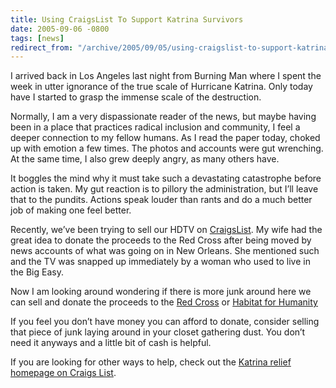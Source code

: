 ```yaml
---
title: Using CraigsList To Support Katrina Survivors
date: 2005-09-06 -0800
tags: [news]
redirect_from: "/archive/2005/09/05/using-craigslist-to-support-katrina-survivors.aspx/"
---
```


I arrived back in Los Angeles last night from Burning Man where I spent
the week in utter ignorance of the true scale of Hurricane Katrina. Only
today have I started to grasp the immense scale of the destruction.

Normally, I am a very dispassionate reader of the news, but maybe having
been in a place that practices radical inclusion and community, I feel a
deeper connection to my fellow humans. As I read the paper today, choked
up with emotion a few times. The photos and accounts were gut wrenching.
At the same time, I also grew deeply angry, as many others have.

It boggles the mind why it must take such a devastating catastrophe
before action is taken. My gut reaction is to pillory the
administration, but I’ll leave that to the pundits. Actions speak louder
than rants and do a much better job of making one feel better.

Recently, we’ve been trying to sell our HDTV on
[CraigsList](http://losangeles.craigslist.org/). My wife had the great
idea to donate the proceeds to the Red Cross after being moved by news
accounts of what was going on in New Orleans. She mentioned such and the
TV was snapped up immediately by a woman who used to live in the Big
Easy.

Now I am looking around wondering if there is more junk around here we
can sell and donate the proceeds to the [Red
Cross](https://give.redcross.org/?hurricanemasthead) or [Habitat for
Humanity](https://www.habitat.org/donation/generaldonation/default.aspx?media=habitat&lander=MP&sourcecode=10w39&tg=katrina&keyword=homepage_09022005)

If you feel you don’t have money you can afford to donate, consider
selling that piece of junk laying around in your closet gathering dust.
You don’t need it anyways and a little bit of cash is helpful.

If you are looking for other ways to help, check out the [Katrina relief
homepage on Craigs
List](http://losangeles.craigslist.org/about/help/katrina_aid.html).

